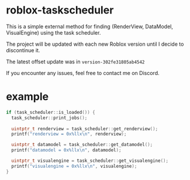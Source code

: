 # roblox-taskscheduler
This is a simple external method for finding (RenderView, DataModel, VisualEngine) using the task scheduler.

The project will be updated with each new Roblox version until I decide to discontinue it.

The latest offset update was in ```version-302fe31805ab4542```

If you encounter any issues, feel free to contact me on Discord.
# example
```c++
if (task_scheduler::is_loaded()) {
  task_scheduler::print_jobs();
  
  uintptr_t renderview = task_scheduler::get_renderview();
  printf("renderview = 0x%llx\n", renderview);

  uintptr_t datamodel = task_scheduler::get_datamodel();
  printf("datamodel = 0x%llx\n", datamodel);

  uintptr_t visualengine = task_scheduler::get_visualengine();
  printf("visualengine = 0x%llx\n", visualengine);
}
```
